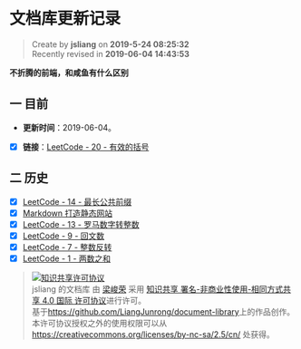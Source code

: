 文档库更新记录
===

> Create by **jsliang** on **2019-5-24 08:25:32**  
> Recently revised in **2019-06-04 14:43:53**

**不折腾的前端，和咸鱼有什么区别**

## 一 目前

* **更新时间**：2019-06-04。
* [x] **链接**：[LeetCode - 20 - 有效的括号](./other-library/LeetCode/easy/020-有效的括号（valid-parentheses）.md)

## 二 历史

* [x] [LeetCode - 14 - 最长公共前缀](././other-library/LeetCode/Easy/014-最长公共前缀（longest-common-prefix）.md)
* [x] [Markdown 打造静态网站](./other-library/Markdown-Websites/README.md)
* [x] [LeetCode - 13 - 罗马数字转整数](./other-library/LeetCode/Easy/013-罗马数字转整数（roman-to-integer）.md)
* [x] [LeetCode - 9 - 回文数](./other-library/LeetCode/Easy/009-回文数（palindrome-number）.md)
* [x] [LeetCode - 7 - 整数反转](./other-library/LeetCode/Easy/007-整数反转（reverse-integer）.md)
* [x] [LeetCode - 1 - 两数之和](./other-library/LeetCode/Easy/001-两数之和（two-sum）.md)

> <a rel="license" href="http://creativecommons.org/licenses/by-nc-sa/4.0/"><img alt="知识共享许可协议" style="border-width:0" src="https://i.creativecommons.org/l/by-nc-sa/4.0/88x31.png" /></a><br /><span xmlns:dct="http://purl.org/dc/terms/" property="dct:title">jsliang 的文档库</span> 由 <a xmlns:cc="http://creativecommons.org/ns#" href="https://github.com/LiangJunrong/document-library" property="cc:attributionName" rel="cc:attributionURL">梁峻荣</a> 采用 <a rel="license" href="http://creativecommons.org/licenses/by-nc-sa/4.0/">知识共享 署名-非商业性使用-相同方式共享 4.0 国际 许可协议</a>进行许可。<br />基于<a xmlns:dct="http://purl.org/dc/terms/" href="https://github.com/LiangJunrong/document-library" rel="dct:source">https://github.com/LiangJunrong/document-library</a>上的作品创作。<br />本许可协议授权之外的使用权限可以从 <a xmlns:cc="http://creativecommons.org/ns#" href="https://creativecommons.org/licenses/by-nc-sa/2.5/cn/" rel="cc:morePermissions">https://creativecommons.org/licenses/by-nc-sa/2.5/cn/</a> 处获得。
